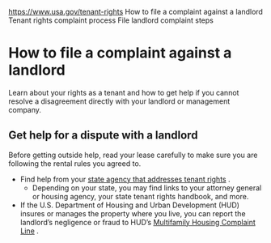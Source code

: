 

https://www.usa.gov/tenant-rights
How to file a complaint against a landlord
Tenant rights complaint process
File landlord complaint steps

How to file a complaint against a landlord
==========================================

Learn about your rights as a tenant and how to get help if you cannot resolve a disagreement directly with your landlord or management company.

**Get help for a dispute with a landlord**
------------------------------------------

Before getting outside help, read your lease carefully to make sure you are following the rental rules you agreed to.

* Find help from your
  [state agency that addresses tenant rights](https://www.hud.gov/topics/rental_assistance/tenantrights)
  .
  + Depending on your state, you may find links to your attorney general or housing agency, your state tenant rights handbook, and more.
* If the U.S. Department of Housing and Urban Development (HUD) insures or manages the property where you live, you can report the landlord’s negligence or fraud to HUD’s
  [Multifamily Housing Complaint Line](https://www.hud.gov/program_offices/housing/mfh/hc/complaint)
  .
